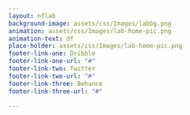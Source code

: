 ```yaml
---
layout: nflab
background-image: assets/css/Images/labbg.png
animation: assets/css/Images/lab-home-pic.png
animation-text: df
place-holder: assets/css/Images/lab-home-pic.png
footer-link-one: Dribble
footer-link-one-url: "#"
footer-link-two: Twitter
footer-link-two-url: "#"
footer-link-three: Behance
footer-link-three-url: "#"

---
```

